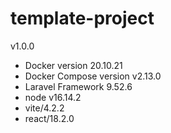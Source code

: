# template-project

v1.0.0

- Docker version 20.10.21
- Docker Compose version v2.13.0
- Laravel Framework 9.52.6
- node v16.14.2
- vite/4.2.2
- react/18.2.0
